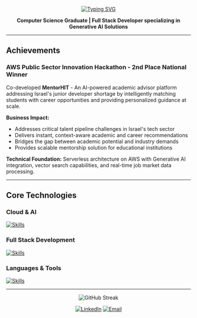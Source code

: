 <div align="center">

[![Typing SVG](https://readme-typing-svg.demolab.com?font=Fira+Code&size=24&duration=3500&pause=1000&color=31A9DF&center=true&vCenter=true&width=500&lines=Hey%2C+I'm+Daniel+Podolsky.;Full+Stack+Developer;Generative+AI+Specialist)](https://git.io/typing-svg)

**Computer Science Graduate | Full Stack Developer specializing in Generative AI Solutions**

</div>

---

## Achievements

### AWS Public Sector Innovation Hackathon - 2nd Place National Winner

Co-developed **MentorHIT** - An AI-powered academic advisor platform addressing Israel's junior developer shortage by intelligently matching students with career opportunities and providing personalized guidance at scale.

**Business Impact:**
- Addresses critical talent pipeline challenges in Israel's tech sector
- Delivers instant, context-aware academic and career recommendations
- Bridges the gap between academic potential and industry demands
- Provides scalable mentorship solution for educational institutions

**Technical Foundation:** Serverless architecture on AWS with Generative AI integration, vector search capabilities, and real-time job market data processing.

---

## Core Technologies


### **Cloud & AI**
[![Skills](https://skillicons.dev/icons?i=aws,dynamodb&theme=dark)](https://skillicons.dev)

### **Full Stack Development** 
[![Skills](https://skillicons.dev/icons?i=ts,react,nodejs,mongodb,express&theme=dark)](https://skillicons.dev)

### **Languages & Tools**
[![Skills](https://skillicons.dev/icons?i=js,python,git,github&theme=dark)](https://skillicons.dev)


---

<div align="center">

![GitHub Streak](https://github-readme-streak-stats.herokuapp.com/?user=DanielPodolsky&theme=tokyonight&hide_border=true)

[![LinkedIn](https://img.shields.io/badge/LinkedIn-0077B5?style=for-the-badge&logo=linkedin&logoColor=white)](https://linkedin.com/in/daniel-podolsky-341901242)
[![Email](https://img.shields.io/badge/Email-D14836?style=for-the-badge&logo=gmail&logoColor=white)](mailto:lambodol76@gmail.com)

</div>
